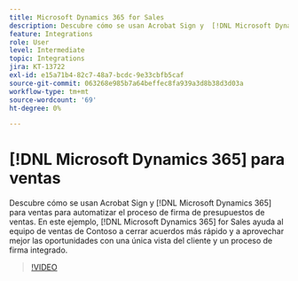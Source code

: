 ```yaml
---
title: Microsoft Dynamics 365 for Sales
description: Descubre cómo se usan Acrobat Sign y  [!DNL Microsoft Dynamics 365] for Sales para automatizar el proceso de firma de presupuestos de ventas
feature: Integrations
role: User
level: Intermediate
topic: Integrations
jira: KT-13722
exl-id: e15a71b4-82c7-48a7-bcdc-9e33cbfb5caf
source-git-commit: 063268e985b7a64beffec8fa939a3d8b38d3d03a
workflow-type: tm+mt
source-wordcount: '69'
ht-degree: 0%

---
```


# [!DNL Microsoft Dynamics 365] para ventas

Descubre cómo se usan Acrobat Sign y [!DNL Microsoft Dynamics 365] para ventas para automatizar el proceso de firma de presupuestos de ventas. En este ejemplo, [!DNL Microsoft Dynamics 365] for Sales ayuda al equipo de ventas de Contoso a cerrar acuerdos más rápido y a aprovechar mejor las oportunidades con una única vista del cliente y un proceso de firma integrado.

>[!VIDEO](https://video.tv.adobe.com/v/3447190?quality=12&learn=on&hidetitle=true&captions=spa)
